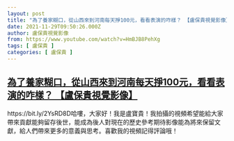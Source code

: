 ```yaml
---
layout: post
title: "為了養家糊口，從山西來到河南每天掙100元，看看表演的咋樣？ 【盧保貴視覺影像】"
date: 2021-11-29T09:50:26.000Z
author: 盧保貴視覺影像
from: https://www.youtube.com/watch?v=HmBJB8PehXg
tags: [ 盧保貴 ]
categories: [ 盧保貴 ]
---
```

<!--1638179426000-->
[為了養家糊口，從山西來到河南每天掙100元，看看表演的咋樣？ 【盧保貴視覺影像】](https://www.youtube.com/watch?v=HmBJB8PehXg)
------

<div>
https://bit.ly/2YsRD8D哈嘍，大家好！我是盧寶貴！我拍攝的視頻希望能給大家帶來貢獻能夠留存後世，能成為後人對現在的歷史參考期待影像能為將來保留文獻，給人們帶來更多的意義與思考。喜歡我的視頻記得評論哦！
</div>
